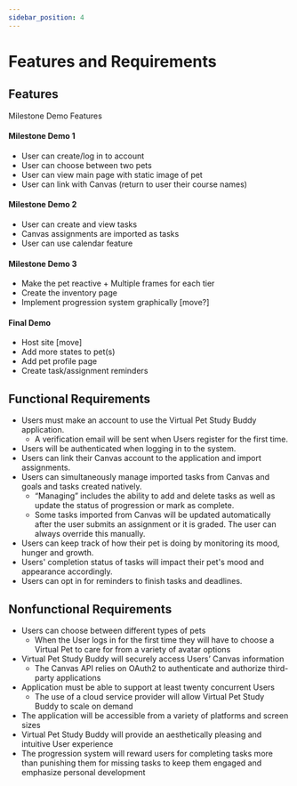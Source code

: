 ```yaml
---
sidebar_position: 4
---
```


# Features and Requirements

## Features
Milestone Demo Features

#### Milestone Demo 1
* User can create/log in to account
* User can choose between two pets
* User can view main page with static image of pet
* User can link with Canvas (return to user their course names)

#### Milestone Demo 2
* User can create and view tasks
* Canvas assignments are imported as tasks
* User can use calendar feature


#### Milestone Demo 3
* Make the pet reactive + Multiple frames for each tier
* Create the inventory page
* Implement progression system graphically [move?]

#### Final Demo
* Host site [move]
* Add more states to pet(s)
* Add pet profile page
* Create task/assignment reminders

## Functional Requirements

* Users must make an account to use the Virtual Pet Study Buddy application.
    * A verification email will be sent when Users register for the first time.
* Users will be authenticated when logging in to the system.
* Users can link their Canvas account to the application and import assignments.
* Users can simultaneously manage imported tasks from Canvas and goals and tasks created natively.
    * “Managing” includes the ability to add and delete tasks as well as update the status of progression or mark as complete.
    * Some tasks imported from Canvas will be updated automatically after the user submits an assignment or it is graded. The user can always override this manually.
* Users can keep track of how their pet is doing by monitoring its mood, hunger and growth.
* Users' completion status of tasks will impact their pet's mood and appearance accordingly.
* Users can opt in for reminders to finish tasks and deadlines.

## Nonfunctional Requirements

* Users can choose between different types of pets
    * When the User logs in for the first time they will have to choose a Virtual Pet to care for from a variety of avatar options
* Virtual Pet Study Buddy will securely access Users’ Canvas information
    * The Canvas API relies on OAuth2 to authenticate and authorize third-party applications
* Application must be able to support at least twenty concurrent Users
    * The use of a cloud service provider will allow Virtual Pet Study Buddy to scale on demand 
* The application will be accessible from a variety of platforms and screen sizes
* Virtual Pet Study Buddy will provide an aesthetically pleasing and intuitive User experience
* The progression system will reward users for completing tasks more than punishing them for missing tasks to keep them engaged and emphasize personal development

